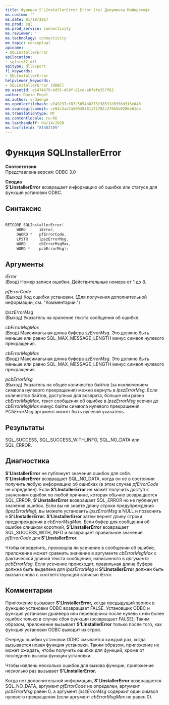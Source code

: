 ```yaml
---
title: Функция S'LInstallerError Error (ru) Документы Майкрософт
ms.custom: ''
ms.date: 01/19/2017
ms.prod: sql
ms.prod_service: connectivity
ms.reviewer: ''
ms.technology: connectivity
ms.topic: conceptual
apiname:
- SQLInstallerError
apilocation:
- sqlsrv32.dll
apitype: dllExport
f1_keywords:
- SQLInstallerError
helpviewer_keywords:
- SQLInstallerError [ODBC]
ms.assetid: e6474b79-4d55-458f-81ce-abfafe357f83
author: David-Engel
ms.author: v-daenge
ms.openlocfilehash: e749237cf87c5054b8273f38531d9336d316e040
ms.sourcegitcommit: ce94c2ad7a50945481172782c270b5b0206e61de
ms.translationtype: MT
ms.contentlocale: ru-RU
ms.lasthandoff: 04/14/2020
ms.locfileid: "81302105"
---
```

# <a name="sqlinstallererror-function"></a>Функция SQLInstallerError
**Соответствия**  
 Представлена версия: ODBC 3.0  
  
 **Сводка**  
 **S'LInstallerError** возвращает информацию об ошибке или статусе для функций установки ODBC.  
  
## <a name="syntax"></a>Синтаксис  
  
```cpp  
  
RETCODE SQLInstallerError(  
     WORD      iError,  
     DWORD *   pfErrorCode,  
     LPSTR     lpszErrorMsg,  
     WORD      cbErrorMsgMax,  
     WORD *    pcbErrorMsg);  
```  
  
## <a name="arguments"></a>Аргументы  
 *iError*  
 (Вход) Номер записи ошибки. Действительные номера от 1 до 8.  
  
 *pfErrorCode*  
 (Выход) Код ошибки установки. (Для получения дополнительной информации, см. "Комментарии.")  
  
 *lpszErrorMsg*  
 (Выход) Указатель на хранение текста сообщения об ошибке.  
  
 *cbErrorMsgMax*  
 (Вход) Максимальная длина буфера *szErrorMsg.* Это должно быть меньше или равно SQL_MAX_MESSAGE_LENGTH минус символ нулевого прекращения.  
  
 *cbErrorMsgMax*  
 (Вход) Максимальная длина буфера *szErrorMsg.* Это должно быть меньше или равно SQL_MAX_MESSAGE_LENGTH минус символ нулевого прекращения.  
  
 *pcbErrorMsg*  
 (Выход) Указатель на общее количество байтов (за исключением символа нулевого прекращения) можно вернуть в *lpszErrorMsg*. Если количество байтов, доступных для возврата, больше или равно *cbErrorMsgMax,* текст сообщения об ошибке в *lpszErrorMsg* усечен до *cbErrorMsgMax* минус байты символа нулевого прекращения. *PCbErrorMsg* аргумент может быть нулевой указатель.  
  
## <a name="returns"></a>Результаты  
 SQL_SUCCESS, SQL_SUCCESS_WITH_INFO, SQL_NO_DATA или SQL_ERROR.  
  
## <a name="diagnostics"></a>Диагностика  
 **S'LInstallerError** не публикует значения ошибок для себя. **S'LInstallerError** возвращает SQL_NO_DATA, когда он не в состоянии получить любую информацию об ошибках (в этом случае *pfErrorCode* не определен). Если **S'LInstallerError** не может получить доступ к значениям ошибок по любой причине, которая обычно возвращается SQL_ERROR, **S'LInstallerError** возвращает SQL_ERROR но не публикует значения ошибок. Если вы не знаете длину строки предупреждения *(lpszErrorMsg),* вы можете установить *lpszErrorMsg* в NULL и позвонить в **S'LInstallerError.** **S'LInstallerError** затем вернет длину строки предупреждения в *cbErrorMsgMax*. Если буфер для сообщения об ошибке слишком короткий, **S'LInstallerError** возвращает SQL_SUCCESS_WITH_INFO и возвращает правильное значение *pfErrorCode* для **S'LInstallerError.**  
  
 Чтобы определить, произошла ли усечение в сообщении об ошибке, приложение может сравнить значение в аргументе *cbErrorMsgMax* с фактической длиной текста сообщения, написанного в *аргументе pcbErrorMsg.* Если усечение происходит, правильная длина буфера должна быть выделена для *lpszErrorMsg* и **S'LInstallerError** должен быть вызван снова с соответствующей записью *iError.*  
  
## <a name="comments"></a>Комментарии  
 Приложение вызывает **S'LInstallerError,** когда предыдущий звонок в функцию установки ODBC возвращает FALSE. Установщик ODBC и функция установки драйвера или переводчика после нулевых или более ошибок только в случае сбоя функции (возвращает FALSE); Таким образом, приложение вызывает **S'LInstallerError** только после того, как функция установки ODBC выходит из строя.  
  
 Очередь ошибки установки ODBC смывается каждый раз, когда вызывается новая функция установки. Таким образом, приложение не может ожидать, чтобы получить ошибки для функций, кроме от последнего вызова функции установки.  
  
 Чтобы извлечь несколько ошибок для вызова функции, приложение несколько раз вызывает **S'LInstallerError.**  
  
 Когда нет дополнительной информации, **S'LInstallerError** возвращается SQL_NO_DATA, аргумент *pfErrorCode* не определен, аргумент *pcbErrorMsg* равен 0, а аргумент *lpszErrorMsg* содержит один символ нулевого прекращения (если аргумент *cbErrorMsgMax* не равен 0).
